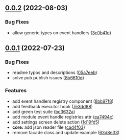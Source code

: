 ## [0.0.2](https://github.com/LuisBurgos/buzz/compare/v0.0.1...v0.0.2) (2022-08-03)


### Bug Fixes

* allow generic types on event handlers ([3c0b41d](https://github.com/LuisBurgos/buzz/commit/3c0b41dff8564a4edd4b2411182009acfa8de5c7))



## [0.0.1](https://github.com/LuisBurgos/buzz/compare/63d8e335a7b82de0ea7ac767ef61bbebfdcd2c1c...v0.0.1) (2022-07-23)


### Bug Fixes

* readme typos and descriptions ([05a7eeb](https://github.com/LuisBurgos/buzz/commit/05a7eebfae5f96c59da331fc6b6014f9b700a1bf))
* solve pub publish issues ([8b6610d](https://github.com/LuisBurgos/buzz/commit/8b6610d42e74e9eb033aba343ae43451f8692442))


### Features

* add event handlers registry component ([8bb97f8](https://github.com/LuisBurgos/buzz/commit/8bb97f8e4a2aab9c9b11b27b81699556a2f5df92))
* add feedback executor hook ([7e3dd88](https://github.com/LuisBurgos/buzz/commit/7e3dd882f8d4d7f7b78af52ed3575033fb1fb010))
* add green test suite ([bc3632a](https://github.com/LuisBurgos/buzz/commit/bc3632ab73f57719e4fccf65b47441cab6d9f3a3))
* add module event handle registries attr ([ea7494c](https://github.com/LuisBurgos/buzz/commit/ea7494c5bcc74f19900fd9dbc76e73a1b4a95ea0))
* add settings screen delete action ([1d19fd5](https://github.com/LuisBurgos/buzz/commit/1d19fd5fcefb28f449aa4fb4c5085d7fd6a50675))
* **core:** add json reader file ([cad4f03](https://github.com/LuisBurgos/buzz/commit/cad4f03b3526a89dc0fecbb47c9654adabe236b7))
* remove facade class and update example ([63d8e33](https://github.com/LuisBurgos/buzz/commit/63d8e335a7b82de0ea7ac767ef61bbebfdcd2c1c))



